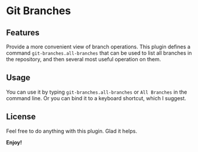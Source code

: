 # Git Branches

## Features

Provide a more convenient view of branch operations.
This plugin defines a command `git-branches.all-branches` that can be used to list all branches in the repository, and then several most useful operation on them.

## Usage

You can use it by typing `git-branches.all-branches` or `All Branches` in the command line.
Or you can bind it to a keyboard shortcut, which I suggest.

## License

Feel free to do anything with this plugin.
Glad it helps.

**Enjoy!**
